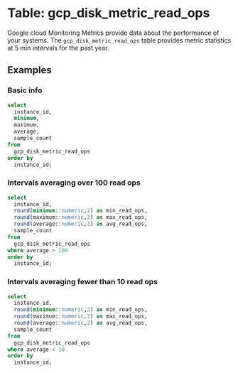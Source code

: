 # Table: gcp_disk_metric_read_ops

Google cloud Monitoring Metrics provide data about the performance of your systems. The `gcp_disk_metric_read_ops` table provides metric statistics at 5 min intervals for the past year.

## Examples

### Basic info

```sql
select
  instance_id,
  minimum,
  maximum,
  average,
  sample_count
from
  gcp_disk_metric_read_ops
order by
  instance_id;
```

### Intervals averaging over 100 read ops

```sql
select
  instance_id,
  round(minimum::numeric,2) as min_read_ops,
  round(maximum::numeric,2) as max_read_ops,
  round(average::numeric,2) as avg_read_ops,
  sample_count
from
  gcp_disk_metric_read_ops
where average > 100
order by
  instance_id;
```

### Intervals averaging fewer than 10 read ops

```sql
select
  instance_id,
  round(minimum::numeric,2) as min_read_ops,
  round(maximum::numeric,2) as max_read_ops,
  round(average::numeric,2) as avg_read_ops,
  sample_count
from
  gcp_disk_metric_read_ops
where average < 10
order by
  instance_id;
```